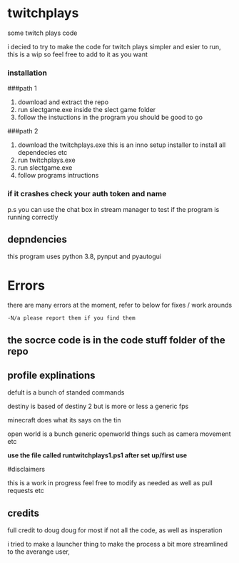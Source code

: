 # twitchplays
some twitch plays code


i decied to try to make the code for twitch plays simpler and esier to run, this is a wip so feel free to add to it as you want


### installation

###path 1
1. download and extract the repo
2. run slectgame.exe inside the slect game folder
3. follow the instuctions in the program
   you should be good to go 
   
###path 2 
1. download the twitchplays.exe this is an inno setup installer to install all dependecies etc
2. run twitchplays.exe
3. run slectgame.exe 
4. follow programs intructions

### if it crashes check your auth token and name 

p.s you can use the chat box in stream manager to test if the program is running correctly


## depndencies
this program uses python 3.8, pynput and pyautogui


# Errors
there are many errors at the moment, refer to below for fixes / work arounds

    -N/a please report them if you find them


## the socrce code is in the code stuff folder of the repo


## profile explinations

defult is a bunch of standed commands

destiny is based of destiny 2 but is more or less a generic fps

minecraft does what its says on the tin

open world is a bunch generic openworld things such as camera movement etc



__use the file called runtwitchplays1.ps1 after set up/first use__


#disclaimers 

this is a work in progress feel free to modify as needed as well as pull requests etc




## credits
full credit to doug doug for most if not all the code, as well as insperation

i tried to make a launcher thing to make the process a bit more streamlined to the averange user, 
